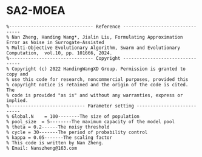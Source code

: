 # SA2-MOEA
    %------------------------------- Reference --------------------------------
    % Nan Zheng, Handing Wang*, Jialin Liu, Formulating Approximation Error as Noise in Surrogate-Assisted 
    % Multi-Objective Evolutionary Algorithm, Swarm and Evolutionary Computation,  vol.10, pp. 101666, 2024.
    %------------------------------- Copyright --------------------------------
    % Copyright (c) 2022 HandingWangXD Group. Permission is granted to copy and
    % use this code for research, noncommercial purposes, provided this
    % copyright notice is retained and the origin of the code is cited. The
    % code is provided "as is" and without any warranties, express or implied.
    %---------------------------- Parameter setting ---------------------------
    % Global.N    = 100--------The size of population
    % pool_size  = 5--------The maximum capacity of the model pool
    % theta = 0.2------The noisy threshold
    % cycle = 30-------The period of probability control
    % kappa = 0.05-------The scaling factor 
    % This code is written by Nan Zheng.
    % Email: Nanszheng@163.com
